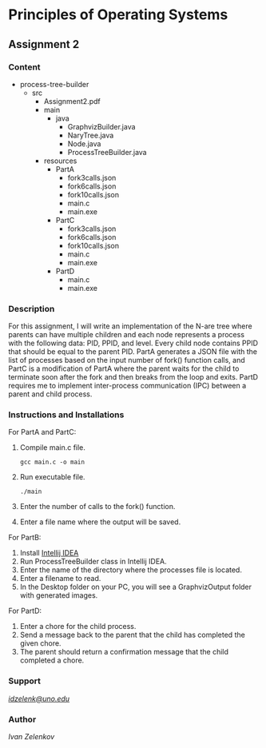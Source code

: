 # Principles of Operating Systems

## Assignment 2

### Content
- process-tree-builder
    - src
        - Assignment2.pdf
        - main
            - java 
              - GraphvizBuilder.java
              - NaryTree.java
              - Node.java
              - ProcessTreeBuilder.java
        - resources
            - PartA
              - fork3calls.json
              - fork6calls.json
              - fork10calls.json
              - main.c
              - main.exe
            - PartC
              - fork3calls.json
              - fork6calls.json
              - fork10calls.json
              - main.c
              - main.exe
            - PartD
              - main.c
              - main.exe

### Description
For this assignment, I will write an implementation of the N-are tree where parents can have multiple children 
and each node represents a process with the following data: PID, PPID, and level. Every child node contains 
PPID that should be equal to the parent PID. PartA generates a JSON file with the list of processes based on 
the input number of fork() function calls, and PartC is a modification of PartA where the parent waits for 
the child to terminate soon after the fork and then breaks from the loop and exits. PartD requires me to implement 
inter-process communication (IPC) between a parent and child process.

### Instructions and Installations
For PartA and PartC:
1. Compile main.c file.

       gcc main.c -o main

2. Run executable file.

       ./main

3. Enter the number of calls to the fork() function.
4. Enter a file name where the output will be saved.

For PartB:
1. Install [Intellij IDEA](https://www.jetbrains.com/idea/download/#section=mac)
2. Run ProcessTreeBuilder class in Intellij IDEA.
3. Enter the name of the directory where the processes file is located.
4. Enter a filename to read.
5. In the Desktop folder on your PC, you will see a GraphvizOutput folder with generated images.

For PartD:
1. Enter a chore for the child process.
2. Send a message back to the parent that the child has completed the given chore.
3. The parent should return a confirmation message that the child completed a chore.

### Support
*idzelenk@uno.edu*

### Author
*Ivan Zelenkov*